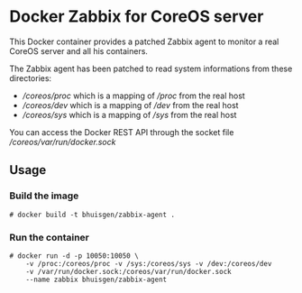 # Docker Zabbix for CoreOS server

This Docker container provides a patched Zabbix agent to monitor a real CoreOS server and all his containers.

The Zabbix agent has been patched to read system informations from these directories:

* */coreos/proc* which is a mapping of */proc* from the real host 
* */coreos/dev* which is a mapping of */dev* from the real host 
* */coreos/sys* which is a mapping of */sys* from the real host 

You can access the Docker REST API through the socket file */coreos/var/run/docker.sock*

## Usage

### Build the image

    # docker build -t bhuisgen/zabbix-agent .

### Run the container

    # docker run -d -p 10050:10050 \
        -v /proc:/coreos/proc -v /sys:/coreos/sys -v /dev:/coreos/dev
        -v /var/run/docker.sock:/coreos/var/run/docker.sock
        --name zabbix bhuisgen/zabbix-agent
